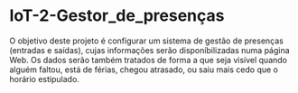 # IoT-2-Gestor_de_presenças
O objetivo deste projeto é configurar um sistema de gestão de presenças (entradas e saídas), cujas informações serão disponíbilizadas numa página Web. Os dados serão também tratados de forma a que seja visível quando alguém faltou, está de férias, chegou atrasado, ou saiu mais cedo que o horário estipulado.

